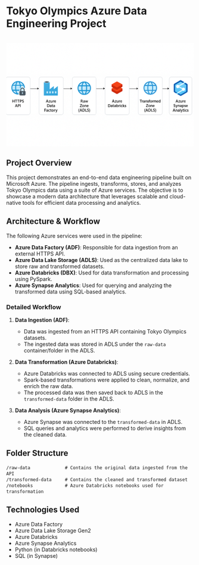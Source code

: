 # Tokyo Olympics Azure Data Engineering Project

<p align="center">
  <img src="Azure%20Project%20Diagram.png" alt="Azure Project Diagram" width="600"/>
</p>

## Project Overview

This project demonstrates an end-to-end data engineering pipeline built on Microsoft Azure. The pipeline ingests, transforms, stores, and analyzes Tokyo Olympics data using a suite of Azure services. The objective is to showcase a modern data architecture that leverages scalable and cloud-native tools for efficient data processing and analytics.

## Architecture & Workflow

The following Azure services were used in the pipeline:

- **Azure Data Factory (ADF)**: Responsible for data ingestion from an external HTTPS API.
- **Azure Data Lake Storage (ADLS)**: Used as the centralized data lake to store raw and transformed datasets.
- **Azure Databricks (DBX)**: Used for data transformation and processing using PySpark.
- **Azure Synapse Analytics**: Used for querying and analyzing the transformed data using SQL-based analytics.

### Detailed Workflow

1. **Data Ingestion (ADF)**:
   - Data was ingested from an HTTPS API containing Tokyo Olympics datasets.
   - The ingested data was stored in ADLS under the `raw-data` container/folder in the ADLS.

2. **Data Transformation (Azure Databricks)**:
   - Azure Databricks was connected to ADLS using secure credentials.
   - Spark-based transformations were applied to clean, normalize, and enrich the raw data.
   - The processed data was then saved back to ADLS in the `transformed-data` folder in the ADLS.

3. **Data Analysis (Azure Synapse Analytics)**:
   - Azure Synapse was connected to the `transformed-data` in ADLS.
   - SQL queries and analytics were performed to derive insights from the cleaned data.

## Folder Structure

```
/raw-data             # Contains the original data ingested from the API
/transformed-data     # Contains the cleaned and transformed dataset
/notebooks            # Azure Databricks notebooks used for transformation
```

## Technologies Used

- Azure Data Factory
- Azure Data Lake Storage Gen2
- Azure Databricks
- Azure Synapse Analytics
- Python (in Databricks notebooks)
- SQL (in Synapse)
